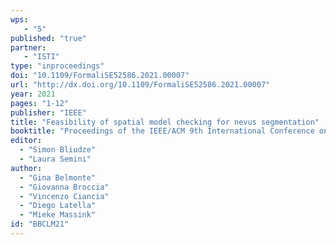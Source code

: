 ```yaml
---
wps: 
   - "5"
published: "true"
partner: 
   - "ISTI"
type: "inproceedings"
doi: "10.1109/FormaliSE52586.2021.00007"
url: "http://dx.doi.org/10.1109/FormaliSE52586.2021.00007"
year: 2021
pages: "1-12"
publisher: "IEEE"
title: "Feasibility of spatial model checking for nevus segmentation"
booktitle: "Proceedings of the IEEE/ACM 9th International Conference on Formal Methods in Software Engineering (FormaliSE'21)"
editor:  
  - "Simon Bliudze" 
  - "Laura Semini"
author:
  - "Gina Belmonte" 
  - "Giovanna Broccia" 
  - "Vincenzo Ciancia" 
  - "Diego Latella" 
  - "Mieke Massink" 
id: "BBCLM21"
---
```

